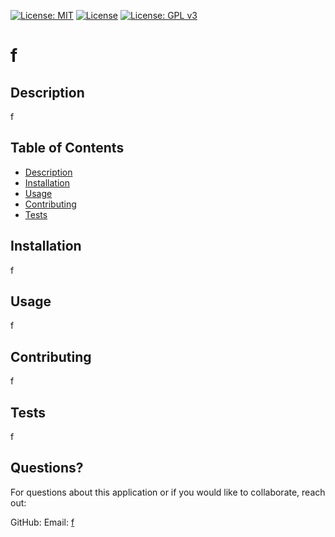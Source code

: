 
  
  

  [![License: MIT](https://img.shields.io/badge/License-MIT-yellow.svg)](https://opensource.org/licenses/MIT)
  [![License](https://img.shields.io/badge/License-Apache_2.0-blue.svg)](https://opensource.org/licenses/Apache-2.0)
  [![License: GPL v3](https://img.shields.io/badge/License-GPLv3-blue.svg)](https://www.gnu.org/licenses/gpl-3.0)
  


  
  # f
  
  ## Description
  f

  ## Table of Contents

  * [Description](#description)
  * [Installation](#installation)
  * [Usage](#usage)
  * [Contributing](#contributing)
  * [Tests](#tests)

  ## Installation
  f

  ## Usage
  f

  ## Contributing
  f

  ## Tests
  f

  ## Questions?
  For questions about this application or if you would like to collaborate, reach out:

  GitHub: <a href="https://github.com/"></a>
  Email: <a href="mailto:f">f</a>

